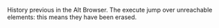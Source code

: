 History previous in the Alt Browser. The execute jump over unreachable elements: this means they have been erased.
